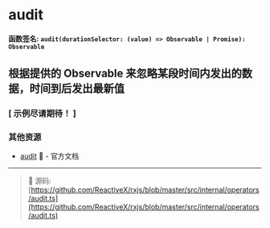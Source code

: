 # audit

#### 函数签名: `audit(durationSelector: (value) => Observable | Promise): Observable`

## 根据提供的 Observable 来忽略某段时间内发出的数据，时间到后发出最新值

### [ 示例尽请期待！ ]

### 其他资源

* [audit](http://cn.rx.js.org/class/es6/Observable.js~Observable.html#instance-method-audit)
  :newspaper: - 官方文档

---

> :file_folder: 源码:
> [https://github.com/ReactiveX/rxjs/blob/master/src/internal/operators/audit.ts](https://github.com/ReactiveX/rxjs/blob/master/src/internal/operators/audit.ts)
